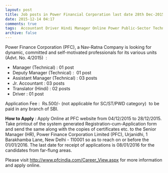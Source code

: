 ```yaml
---
layout: post
title: Job posts in Power Financial Corporation last date 28th Dec-2015   
date: 2015-12-14 04:17
comments: true
tags:  Accountant Driver Hindi Manager Online Power Public-Sector Technical Translator 
archive: false
---
```

Power Finance Corporation (PFC), a Nav-Ratna Company is looking for dynamic, committed and self-motivated professionals for its various units (Advt. No. 4/2015)  :

- Manager (Technical) : 01 post
- Deputy Manager (Technical) :  01 post
- Assistant Manager (Technical) : 03 posts
- Jr. Accountant : 03 posts
- Translator (Hindi) : 02 posts
- Driver : 01 post

Application Fee :  Rs.500/- (not applicable for SC/ST/PWD category)  to be paid in any branch of SBI.


**How to Apply** : Apply Online at PFC website from 04/12/2015 to 28/12/2015. Take printout of the system generated Registration-cum-Application form and send the same along with the copies of certificates etc. to the Senior Manager (HR), Power Finance Corporation Limited (PFC), Urjanidhi, 1 Barakhamba Lane, New Delhi - 110001 so as to reach on or before the 01/01/2016. The last date for receipt of applications is 08/01/2016 for the candidates from far-flung areas.


Please visit <http://www.pfcindia.com/Career_View.aspx> for more information and apply online.



